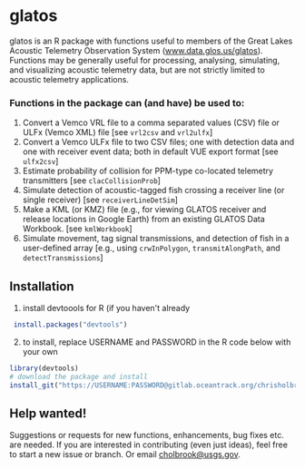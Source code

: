 # glatos

glatos is an R package with functions useful to members of the Great Lakes Acoustic Telemetry Observation System (www.data.glos.us/glatos). Functions may be generally useful for processing, analysing, simulating, and visualizing acoustic telemetry data, but are not strictly limited to acoustic telemetry applications.

### Functions in the package can (and have) be used to:
1. Convert a Vemco VRL file to a comma separated values (CSV) file or ULFx (Vemco XML) file [see `vrl2csv` and `vrl2ulfx`]
2. Convert a Vemco ULFx file to two CSV files; one with detection data and one with receiver event data; both in default VUE export format [see `ulfx2csv`]
2. Estimate probability of collision for PPM-type co-located telemetry transmitters [see `clacCollisionProb`]
3. Simulate detection of acoustic-tagged fish crossing a receiver line (or single receiver) [see `receiverLineDetSim`]
4. Make a KML (or KMZ) file (e.g., for viewing GLATOS receiver and release locations in Google Earth) from an existing GLATOS Data Workbook. [see `kmlWorkbook`]
5. Simulate movement, tag signal transmissions, and detection of fish in a user-defined array [e.g., using `crwInPolygon`, `transmitAlongPath`, and `detectTransmissions`]


## Installation

1. install devtoools for R (if you haven't already
```R
 install.packages("devtools")
```

2. to install, replace USERNAME and PASSWORD in the R code below with your own 
``` R
library(devtools)
# download the package and install
install_git("https://USERNAME:PASSWORD@gitlab.oceantrack.org/chrisholbrook/glatos.git")
```


## Help wanted!
Suggestions or requests for new functions, enhancements, bug fixes etc. are needed. If you are interested in contributing (even just ideas), feel free to start a new issue or branch. Or email cholbrook@usgs.gov.
